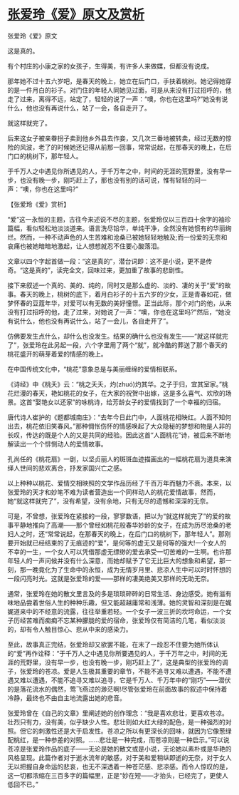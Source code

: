# [张爱玲《爱》原文及赏析](https://www.vrrw.net/wx/6565.html)

张爱玲《爱》原文

这是真的。

有个村庄的小康之家的女孩子，生得美，有许多人来做媒，但都没有说成。

那年她不过十五六岁吧，是春天的晚上，她立在后门口，手扶着桃树。她记得她穿的是一件月白的衫子。对门住的年轻人同她见过面，可是从来没有打过招呼的，他走了过来，离得不远，站定了，轻轻的说了一声：“噢，你也在这里吗?”她没有说什么，他也没有再说什么，站了一会，各自走开了。

就这样就完了。

后来这女子被亲眷拐子卖到他乡外县去作妾，又几次三番地被转卖，经过无数的惊险的风波，老了的时候她还记得从前那一回事，常常说起，在那春天的晚上，在后门口的桃树下，那年轻人。

于千万人之中遇见你所遇见的人，于千万年之中，时间的无涯的荒野里，没有早一步，也没有晚一步，刚巧赶上了，那也没有别的话可说，惟有轻轻的问一声：“噢，你也在这里吗?”



【张爱玲《爱》赏析】

“爱”这一永恒的主题，古往今来述说不尽的主题，张爱玲仅以三百四十余字的袖珍篇幅，看似轻松地淡淡道来。语言洗尽铅华，单纯干净，全然没有她惯有的华丽绚烂。然而，一种不动声色的人生苦难和沧桑已被她轻轻地触及;而一份爱的无奈和哀痛也被她暗暗地激起，让人想想就忍不住要心酸落泪。

文章以四个字起首做一段：“这是真的”，潜台词即：这不是小说，更不是传奇。“这是真的”，读完全文，回味过来，更加重了故事的悲剧性。

接下来叙述一个真的、美的、纯的，同时又是那么虚的、淡的、凄的关于“爱”的故事。春天的晚上，桃树的底下，着月白衫子的十五六岁的少女，正是青春如花，做梦怀春的豆蔻年华，对爱可以有无数的美好憧憬。正当此际，那个对门的他，从来没有打过招呼的他，走了过来，对她说了一声：“噢，你也在这里吗?”然后，“她没有说什么，他也没有再说什么，站了一会儿，各自走开了”。

仿佛要发生点什么，却什么也没发生。结果的确什么也没有发生——“就这样就完了”，张爱玲在此另起一段，六个字里用了两个“就”，就冷酷的葬送了那个春天的桃花盛开的萌芽着爱的情感的晚上。

在中国传统文化中，“桃花”意象总是与美丽缠绵的爱情相联系。

《诗经》中《桃夭》云：“桃之夭夭，灼(zhuó)灼其华。之子于归，宜其室家。”桃花烂漫的春天，艳如桃花的女子，在大家的祝贺中出嫁，这是多么喜气、欢欣的场景。这首“娶艳女以还家”的咏桃诗，给芳龄女子的爱情找到了一个幸福的归宿。

唐代诗人崔护的《题都城南庄》：“去年今日此门中，人面桃花相映红。人面不知何出去，桃花依旧笑春风。”那种惆怅伤怀的情感唤起了大众隐秘的梦想和物是人非的长叹，传达的既是个人的又是共同的经验。因此这首“人面桃花”诗，被后来不断地解读出一个个悱恻动人的爱情故事。

孔尚任的《桃花扇》一剧，以坚贞丽人的斑斑血迹描画出的一幅桃花扇为道具来演绎人世间的悲欢离合，抒发家国兴亡之感。

以上种种以桃花、爱情交相映照的文学作品历经了千百万年而魅力不衰。本来，以张爱玲的天才和妙笔不难为读者营造出一个同样动人的桃花爱情故事，然而，她“就这样就完了”，没有希望，没有余地，只有无尽的遗憾和深深的无奈。

可是，不曾想，张爱玲在紧接的一段，寥寥数语，把以为“就这样就完了”的爱的故事平静地推向了高潮——那个曾经如桃花般春华妙龄的女子，在成为历尽沧桑的老妇人之时，还“常常说起，在那春天的晚上，在后门口的桃树下，那年轻人”。那刚要开始就已经结束的了无痕迹的“爱”，是何等的虚无又是何等的强大!一个女人的不幸的一生，一个女人可以凭借那虚无缥缈的爱去承受一切苦难的一生啊。也许那年轻人的一声问候并没有什么深意，而她却赋予了它无比巨大的想象和希望，那一刻，那一晚竟化为了生命中的永恒，成为无情岁月里、悲凉人生中可以时时怀想的一段闪亮时光。这就是张爱玲的爱——那样的凄美绝美又那样的无助无奈。

通常，张爱玲在她的散文里言及的多是琐琐碎碎的日常生活、身边感受。她有滋有味地品尝着世俗人生的种种乐趣，但又能超越庸常和浅薄。她的灵智和深刻是在娓娓道来中的不经意的流露，往往举重若轻。一个女子一波三折的坎坷命运，一个女子历经苦难而痴痴不忘某种朦胧的爱的宿命，张爱玲仅有简洁的几笔，看似淡淡的，却有令人触目惊心、悲从中来的感染力。

至此，故事真正完结，张爱玲却又欲罢不能，在末了一段忍不住要为她所体认的“爱”再作诠释：“于千万人之中遇见你所要遇见的人，于千万年之中，时间的无涯的荒野里，没有早一步，也没有晚一步，刚巧赶上了”，这是典型的张爱玲的调子，张爱玲的苍凉。爱是人生极其重要的章节，不能不追寻又难以遭遇，不能不遭遇又难以遭遇，不能不追寻又难以追寻，它是千万人、千万年中的“刚巧”——潜伏的是落花流水的偶然，莺飞燕过的渺茫啊!尽管张爱玲在前面故事的叙述中保持着冷静，最终也不由自主地流露出她的悲音。

张爱玲曾在《自己的文章》里阐述她的创作理念：“我是喜欢悲壮，更喜欢苍凉。壮烈只有力，没有美，似乎缺少人性。悲壮则如大红大绿的配色，是一种强烈的对照。但它的刺激性还是大于启发性。苍凉之所以有更深长的回味，就因为它像葱绿配桃红，是一种参差的对照。……悲壮是一种完成，而苍凉则是一种启示。”可以说苍凉是张爱玲作品的底子——无论是她的散文或是小说，无论她以素朴或是华艳的风格呈现。此篇作者对于逝水流年的敏感，对于美和爱稍纵即逝的无奈，对于女人无以把握自身命运的悲哀，也无不深透着一种苍茫感、悲凉感。而令人惊叹的是，这一切都浓缩在三百多字的篇幅里，正是“妙在短——才抬头，已经完了，更使人低回不已。”

